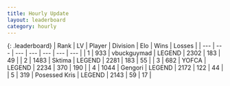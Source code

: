 ```yaml
---
title: Hourly Update
layout: leaderboard
category: hourly
---
```


{: .leaderboard}
| Rank | LV | Player | Division | Elo | Wins | Losses |
| --- | --- | --- | --- | --- | --- | --- |
| <span data-change="0">1</span> | 933 | <span title="ID: 418052">vbuckguymad</span> | LEGEND | <span data-change="0">2302</span> | <span data-change="0">183</span> | <span data-change="0">49</span> |
| <span data-change="0">2</span> | 1483 | <span title="ID: 353063">Sktima</span> | LEGEND | <span data-change="12">2281</span> | <span data-change="3">183</span> | <span data-change="0">55</span> |
| <span data-change="0">3</span> | 682 | <span title="ID: 650820">YOFCA</span> | LEGEND | <span data-change="-20">2234</span> | <span data-change="2">370</span> | <span data-change="2">190</span> |
| <span data-change="0">4</span> | 1044 | <span title="ID: 294236">Gengori</span> | LEGEND | <span data-change="0">2172</span> | <span data-change="0">122</span> | <span data-change="0">44</span> |
| <span data-change="0">5</span> | 319 | <span title="ID: 402846">Posessed Kris</span> | LEGEND | <span data-change="0">2143</span> | <span data-change="0">59</span> | <span data-change="0">17</span> |